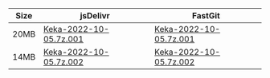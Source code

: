 |    Size   |     jsDelivr  | FastGit |
|  ---  |  ---  |  ---  |
| 20MB | [Keka-2022-10-05.7z.001](https://cdn.jsdelivr.net/gh/mainians/Keka@main/Keka-2022-10-05.7z.001) | [Keka-2022-10-05.7z.001](https://raw.fastgit.org/mainians/Keka/main/Keka-2022-10-05.7z.001) |
| 14MB | [Keka-2022-10-05.7z.002](https://cdn.jsdelivr.net/gh/mainians/Keka@main/Keka-2022-10-05.7z.002) | [Keka-2022-10-05.7z.002](https://raw.fastgit.org/mainians/Keka/main/Keka-2022-10-05.7z.002) |
